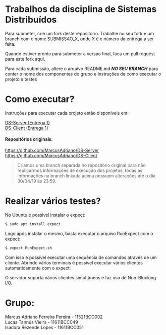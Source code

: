 # Trabalhos da disciplina de Sistemas Distribuídos

Para submeter, crie um fork deste repositorio. Trabalhe no seu fork e um branch com o nome SUBMISSAO_X, onde X é o número da entrega a ser feita. 

Quando estiver pronto para submeter a versao final, faca um pull request para este fork aqui.

Para cada submissão, altere o arquivo README.md ***NO SEU BRANCH*** para conter o nome dos componentes do grupo e instruções de como executar o projeto e testes

# Como executar?
Instruções para executar cada projeto estão disponíveis em:</br>

[DS-Server (Entrega 1)](https://github.com/MarcusAdriano/DS-Server/tree/Submit/ONE)</br>
[DS-Client (Entrega 1)](https://github.com/MarcusAdriano/DS-Server/tree/Submit/ONE)

#### Repositórios originais:

https://github.com/MarcusAdriano/DS-Server </br>
https://github.com/MarcusAdriano/DS-Client

> Criamos uma branch separada no repositório original para não replicarmos informações de execução dos projetos, todas as informações na branch linkada acima possuem alterações até o dia 30/04/19 às 23:59.

# Realizar vários testes?

No Ubuntu é possível instalar o expect: 

```bash
$ sudo apt install expect
```

Logo após instalar o mesmo, basta executar o arquivo RunExpect com o expect:

```bash
$ expect RunExpect.sh
```

Com isso é possível executar uma sequência de comandos através de um cliente. Abrindo vários terminais é possível executar vários clientes automaticamente com o expect.

O servidor suporta vários clientes simultâneos e faz uso de Non-Blocking I/O.

# Grupo: 

Marcus Adriano Ferreira Pereira - 11521BCC002 </br>
Lucas Tannús Vieira - 11611BCC049 </br>
Isadora Rezende Lopes - 11611BCC051
